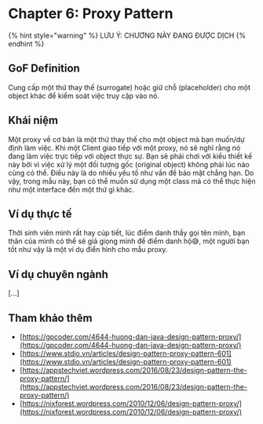 # Chapter 6: Proxy Pattern

{% hint style="warning" %}
LƯU Ý: CHƯƠNG NÀY ĐANG ĐƯỢC DỊCH
{% endhint %}

## GoF Definition

Cung cấp một thứ thay thế \(surrogate\) hoặc giữ chỗ \(placeholder\) cho một object khác để kiểm soát việc truy cập vào nó.

## Khái niệm

Một proxy về cơ bản là một thứ thay thế cho một object mà bạn muốn/dự định làm việc. Khi một Client giao tiếp với một proxy, nó sẽ nghĩ rằng nó đang làm việc trực tiếp với object thực sự. Bạn sẽ phải chơi với  kiểu thiết kế này bởi vì việc xử lý một đối tượng gốc \(original object\) không phải lúc nào cũng có thể. Điều này là do nhiều yếu tố như vấn đề bảo mật chẳng hạn. Do vậy, trong mẫu này, bạn có thể muốn sử dụng một class mà có thể thực hiện như một interface đến một thứ gì khác.

## Ví dụ thực tế

Thời sinh viên mình rất hay cúp tiết, lúc điểm danh thầy gọi tên mình, bạn thân của mình có thể sẽ giả giọng mình để điểm danh hộ😅, một người bạn tốt như vậy là một ví dụ điển hình cho mẫu proxy.

## Ví dụ chuyên ngành

\[...\]

## Tham khảo thêm

* [https://gpcoder.com/4644-huong-dan-java-design-pattern-proxy/](https://gpcoder.com/4644-huong-dan-java-design-pattern-proxy/)
* [https://www.stdio.vn/articles/design-pattern-proxy-pattern-601](https://www.stdio.vn/articles/design-pattern-proxy-pattern-601)
* [https://appstechviet.wordpress.com/2016/08/23/design-pattern-the-proxy-pattern/](https://appstechviet.wordpress.com/2016/08/23/design-pattern-the-proxy-pattern/)
* [https://nixforest.wordpress.com/2010/12/06/design-pattern-proxy/](https://nixforest.wordpress.com/2010/12/06/design-pattern-proxy/)

